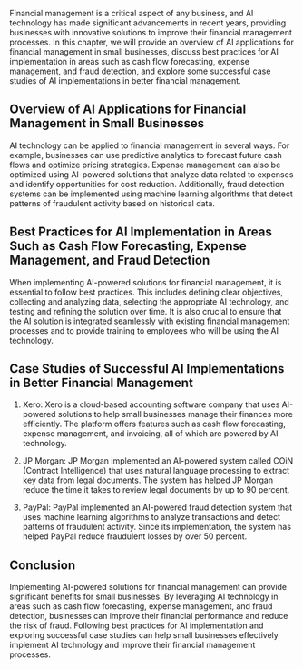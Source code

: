 

Financial management is a critical aspect of any business, and AI technology has made significant advancements in recent years, providing businesses with innovative solutions to improve their financial management processes. In this chapter, we will provide an overview of AI applications for financial management in small businesses, discuss best practices for AI implementation in areas such as cash flow forecasting, expense management, and fraud detection, and explore some successful case studies of AI implementations in better financial management.

Overview of AI Applications for Financial Management in Small Businesses
------------------------------------------------------------------------

AI technology can be applied to financial management in several ways. For example, businesses can use predictive analytics to forecast future cash flows and optimize pricing strategies. Expense management can also be optimized using AI-powered solutions that analyze data related to expenses and identify opportunities for cost reduction. Additionally, fraud detection systems can be implemented using machine learning algorithms that detect patterns of fraudulent activity based on historical data.

Best Practices for AI Implementation in Areas Such as Cash Flow Forecasting, Expense Management, and Fraud Detection
--------------------------------------------------------------------------------------------------------------------

When implementing AI-powered solutions for financial management, it is essential to follow best practices. This includes defining clear objectives, collecting and analyzing data, selecting the appropriate AI technology, and testing and refining the solution over time. It is also crucial to ensure that the AI solution is integrated seamlessly with existing financial management processes and to provide training to employees who will be using the AI technology.

Case Studies of Successful AI Implementations in Better Financial Management
----------------------------------------------------------------------------

1. Xero: Xero is a cloud-based accounting software company that uses AI-powered solutions to help small businesses manage their finances more efficiently. The platform offers features such as cash flow forecasting, expense management, and invoicing, all of which are powered by AI technology.

2. JP Morgan: JP Morgan implemented an AI-powered system called COiN (Contract Intelligence) that uses natural language processing to extract key data from legal documents. The system has helped JP Morgan reduce the time it takes to review legal documents by up to 90 percent.

3. PayPal: PayPal implemented an AI-powered fraud detection system that uses machine learning algorithms to analyze transactions and detect patterns of fraudulent activity. Since its implementation, the system has helped PayPal reduce fraudulent losses by over 50 percent.

Conclusion
----------

Implementing AI-powered solutions for financial management can provide significant benefits for small businesses. By leveraging AI technology in areas such as cash flow forecasting, expense management, and fraud detection, businesses can improve their financial performance and reduce the risk of fraud. Following best practices for AI implementation and exploring successful case studies can help small businesses effectively implement AI technology and improve their financial management processes.

